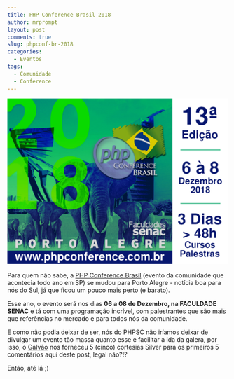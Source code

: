 ```yaml
---
title: PHP Conference Brasil 2018
author: mrprompt
layout: post
comments: true
slug: phpconf-br-2018
categories:
  - Eventos
tags:
  - Comunidade
  - Conference
---
```


![cartaz phpconference brasil](uploads/2018/45194075_1156750747820204_4361029978981138432_n.png)

Para quem não sabe, a [PHP Conference Brasil](https://phpconference.com.br/) (evento da comunidade que acontecia todo ano em SP) se mudou para Porto Alegre - notícia boa para nós do Sul, já que ficou um pouco mais perto (e barato). 

Esse ano, o evento será nos dias **06 a 08 de Dezembro, na FACULDADE SENAC** e tá com uma programação incrível, com palestrantes que são mais que referências no mercado e para todos nós da comunidade.

E como não podia deixar de ser, nós do PHPSC não iríamos deixar de divulgar um evento tão massa quanto esse e facilitar a ida da galera, por isso, o [Galvão](https://www.galvao.eti.br) nos forneceu 5 (cinco) cortesias Silver para os primeiros 5 comentários aqui deste post, legal não?!?

Então, até lá ;)
